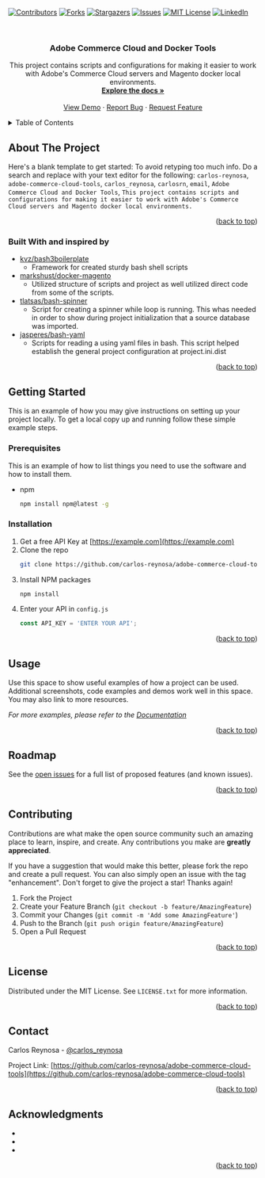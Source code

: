 <div id="top"></div>

<!-- PROJECT SHIELDS -->
<!--
*** I'm using markdown "reference style" links for readability.
*** Reference links are enclosed in brackets [ ] instead of parentheses ( ).
*** See the bottom of this document for the declaration of the reference variables
*** for contributors-url, forks-url, etc. This is an optional, concise syntax you may use.
*** https://www.markdownguide.org/basic-syntax/#reference-style-links
-->
[![Contributors][contributors-shield]][contributors-url]
[![Forks][forks-shield]][forks-url]
[![Stargazers][stars-shield]][stars-url]
[![Issues][issues-shield]][issues-url]
[![MIT License][license-shield]][license-url]
[![LinkedIn][linkedin-shield]][linkedin-url]



<!-- PROJECT LOGO -->
<br />
<div align="center">

<h3 align="center">Adobe Commerce Cloud and Docker Tools</h3>

  <p align="center">
    This project contains scripts and configurations for making it easier to work with Adobe's Commerce Cloud servers and Magento docker local environments. 
    <br />
    <a href="https://github.com/carlos-reynosa/adobe-commerce-cloud-tools"><strong>Explore the docs »</strong></a>
    <br />
    <br />
    <a href="https://github.com/carlos-reynosa/adobe-commerce-cloud-tools">View Demo</a>
    ·
    <a href="https://github.com/carlos-reynosa/adobe-commerce-cloud-tools/issues">Report Bug</a>
    ·
    <a href="https://github.com/carlos-reynosa/adobe-commerce-cloud-tools/issues">Request Feature</a>
  </p>
</div>



<!-- TABLE OF CONTENTS -->
<details>
  <summary>Table of Contents</summary>
  <ol>
    <li>
      <a href="#about-the-project">About The Project</a>
      <ul>
        <li><a href="#built-with">Built With</a></li>
      </ul>
    </li>
    <li>
      <a href="#getting-started">Getting Started</a>
      <ul>
        <li><a href="#prerequisites">Prerequisites</a></li>
        <li><a href="#installation">Installation</a></li>
      </ul>
    </li>
    <li><a href="#usage">Usage</a></li>
    <li><a href="#roadmap">Roadmap</a></li>
    <li><a href="#contributing">Contributing</a></li>
    <li><a href="#license">License</a></li>
    <li><a href="#contact">Contact</a></li>
    <li><a href="#acknowledgments">Acknowledgments</a></li>
  </ol>
</details>



<!-- ABOUT THE PROJECT -->
## About The Project

Here's a blank template to get started: To avoid retyping too much info. Do a search and replace with your text editor for the following: `carlos-reynosa`, `adobe-commerce-cloud-tools`, `carlos_reynosa`, `carlosrn`,  `email`, `Adobe Commerce Cloud and Docker Tools`, `This project contains scripts and configurations for making it easier to work with Adobe's Commerce Cloud servers and Magento docker local environments. `

<p align="right">(<a href="#top">back to top</a>)</p>



### Built With and inspired by

* [kvz/bash3boilerplate](https://github.com/kvz/bash3boilerplate)
    - Framework for created sturdy bash shell scripts
* [markshust/docker-magento](https://github.com/markshust/docker-magento) 
    - Utilized structure of scripts and project as well utilized direct code from  some of the scripts. 
* [tlatsas/bash-spinner](https://github.com/tlatsas/bash-spinner)
    - Script for creating a spinner while loop is running. This whas needed in order to show during project initialization that a source database was imported. 
* [jasperes/bash-yaml](https://github.com/jasperes/bash-yaml)
    - Scripts for reading a using yaml files in bash. This script helped establish the general project configuration at project.ini.dist

<p align="right">(<a href="#top">back to top</a>)</p>



<!-- GETTING STARTED -->
## Getting Started

This is an example of how you may give instructions on setting up your project locally.
To get a local copy up and running follow these simple example steps.

### Prerequisites

This is an example of how to list things you need to use the software and how to install them.
* npm
  ```sh
  npm install npm@latest -g
  ```

### Installation

1. Get a free API Key at [https://example.com](https://example.com)
2. Clone the repo
   ```sh
   git clone https://github.com/carlos-reynosa/adobe-commerce-cloud-tools.git
   ```
3. Install NPM packages
   ```sh
   npm install
   ```
4. Enter your API in `config.js`
   ```js
   const API_KEY = 'ENTER YOUR API';
   ```

<p align="right">(<a href="#top">back to top</a>)</p>



<!-- USAGE EXAMPLES -->
## Usage

Use this space to show useful examples of how a project can be used. Additional screenshots, code examples and demos work well in this space. You may also link to more resources.

_For more examples, please refer to the [Documentation](https://example.com)_

<p align="right">(<a href="#top">back to top</a>)</p>



<!-- ROADMAP -->
## Roadmap

See the [open issues](https://github.com/carlos-reynosa/adobe-commerce-cloud-tools/issues) for a full list of proposed features (and known issues).

<p align="right">(<a href="#top">back to top</a>)</p>



<!-- CONTRIBUTING -->
## Contributing

Contributions are what make the open source community such an amazing place to learn, inspire, and create. Any contributions you make are **greatly appreciated**.

If you have a suggestion that would make this better, please fork the repo and create a pull request. You can also simply open an issue with the tag "enhancement".
Don't forget to give the project a star! Thanks again!

1. Fork the Project
2. Create your Feature Branch (`git checkout -b feature/AmazingFeature`)
3. Commit your Changes (`git commit -m 'Add some AmazingFeature'`)
4. Push to the Branch (`git push origin feature/AmazingFeature`)
5. Open a Pull Request

<p align="right">(<a href="#top">back to top</a>)</p>



<!-- LICENSE -->
## License

Distributed under the MIT License. See `LICENSE.txt` for more information.

<p align="right">(<a href="#top">back to top</a>)</p>



<!-- CONTACT -->
## Contact

Carlos Reynosa - [@carlos_reynosa](https://twitter.com/carlos_reynosa) 

Project Link: [https://github.com/carlos-reynosa/adobe-commerce-cloud-tools](https://github.com/carlos-reynosa/adobe-commerce-cloud-tools)

<p align="right">(<a href="#top">back to top</a>)</p>



<!-- ACKNOWLEDGMENTS -->
## Acknowledgments

* []()
* []()
* []()

<p align="right">(<a href="#top">back to top</a>)</p>



<!-- MARKDOWN LINKS & IMAGES -->
<!-- https://www.markdownguide.org/basic-syntax/#reference-style-links -->
[contributors-shield]: https://img.shields.io/github/contributors/carlos-reynosa/adobe-commerce-cloud-tools.svg?style=for-the-badge
[contributors-url]: https://github.com/carlos-reynosa/adobe-commerce-cloud-tools/graphs/contributors
[forks-shield]: https://img.shields.io/github/forks/carlos-reynosa/adobe-commerce-cloud-tools.svg?style=for-the-badge
[forks-url]: https://github.com/carlos-reynosa/adobe-commerce-cloud-tools/network/members
[stars-shield]: https://img.shields.io/github/stars/carlos-reynosa/adobe-commerce-cloud-tools.svg?style=for-the-badge
[stars-url]: https://github.com/carlos-reynosa/adobe-commerce-cloud-tools/stargazers
[issues-shield]: https://img.shields.io/github/issues/carlos-reynosa/adobe-commerce-cloud-tools.svg?style=for-the-badge
[issues-url]: https://github.com/carlos-reynosa/adobe-commerce-cloud-tools/issues
[license-shield]: https://img.shields.io/github/license/carlos-reynosa/adobe-commerce-cloud-tools.svg?style=for-the-badge
[license-url]: https://github.com/carlos-reynosa/adobe-commerce-cloud-tools/blob/master/LICENSE.txt
[linkedin-shield]: https://img.shields.io/badge/-LinkedIn-black.svg?style=for-the-badge&logo=linkedin&colorB=555
[linkedin-url]: https://linkedin.com/in/carlosrn
[product-screenshot]: images/screenshot.png